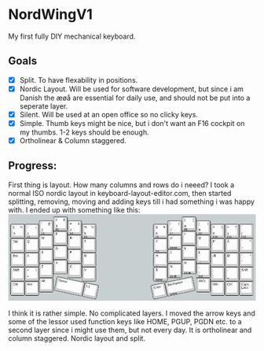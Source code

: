 # NordWingV1

My first fully DIY mechanical keyboard.

## Goals
- [x] Split. To have flexability in positions.
- [x] Nordic Layout. Will be used for software development, but since i am Danish the æøå are essential for daily use, and should not be put into a seperate layer.
- [x] Silent. Will be used at an open office so no clicky keys.
- [X] Simple. Thumb keys might be nice, but i don't want an F16 cockpit on my thumbs. 1-2 keys should be enough.
- [X] Ortholinear & Column staggered.

## Progress:
First thing is layout. How many columns and rows do i neeed? I took a normal ISO nordic layout in keyboard-layout-editor.com, then started splitting, removing, moving and adding keys till i had something i was happy with.
I ended up with something like this:
![kle](res/kle.png)

I think it is rather simple. No complicated layers. I moved the arrow keys and some of the lessor used function keys like HOME, PGUP, PGDN etc. to a second layer since i might use them, but not every day. It is ortholinear and column staggered. Nordic layout and split.
